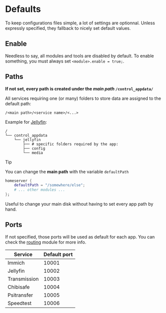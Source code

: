 # Defaults

To keep configurations files simple, a lot of settings are optionnal. Unless expressly specified, they fallback to nicely set default values.

## Enable
Needless to say, all modules and tools are disabled by default. To enable something, you must always set `<module>.enable = true;`.

## Paths


**If not set, every path is created under the *main path* `/control_appdata/`**

All services requiring one (or many) folders to store data are assigned to the default path:
```
/<main path>/<service name>/<...>
```

Example for [Jellyfin](./perModule/jellyfin.md):
```
/
└── control_appdata
    └── jellyfin
        ├── # specific folders required by the app:
        ├── config
        └── media
```

> [!TIP]
> You can change the **main path** with the variable `defaultPath`
> ```nix
> homeserver {
>     defaultPath = "/somewhere/else";
>     # ... other modules ...
> };
> ```
> Useful to change your main disk without having to set every app path by hand.

## Ports
If not specified, those ports will be used as default for each app.
You can check the [routing](./perModule/routing.md) module for more info.

| Service      | Default port |
| ------------ | ------------ |
| Immich       | 10001        |
| Jellyfin     | 10002        |
| Transmission | 10003        |
| Chibisafe    | 10004        |
| Psitransfer  | 10005        |
| Speedtest    | 10006        |
